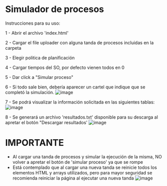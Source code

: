 # Simulador de procesos

Instrucciones para su uso:

1 - Abrir el archivo 'index.html'

2 - Cargar el file uploader con alguna tanda de procesos incluidas en la carpeta 

3 - Elegir politica de planificación

4 - Cargar tiempos del SO, por defecto vienen todos en 0

5 - Dar click a "Simular proceso"

6 - Si todo sale bien, debería aparecer un cartel que indique que se completó la simulación.
![image](https://github.com/o-agustinSilva/Simulador-de-procesos/assets/130515944/4100c746-0cbc-4cd3-853d-ca0f21ecd51d)

7 - Se podrá visualizar la información solicitada en las siguientes tablas:
![image](https://github.com/o-agustinSilva/Simulador-de-procesos/assets/130515944/e89bcfda-e559-4c19-984f-bf3abf359339)

8 - Se generará un archivo 'resultados.txt' disponible para su descarga al apretar el botón "Descargar resultados'
![image](https://github.com/o-agustinSilva/Simulador-de-procesos/assets/130515944/c5b0b7dc-5672-4cfa-b31d-c9dd5b8039a1)


# IMPORTANTE

- Al cargar una tanda de procesos y simular la ejecución de la misma, NO volver a apretar el botón de 'simular proceso' ya que se rompe
- Está contemplado que al cargar una nueva tanda se reinicie todos los elementos HTML y arrays utilizados, pero para mayor seguridad se recomienda reiniciar la página al ejecutar una nueva tanda ![image](https://github.com/o-agustinSilva/Simulador-de-procesos/assets/130515944/3dbfb7fc-d60b-463e-93f9-83b5cb8db898)
